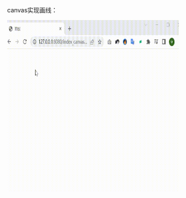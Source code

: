 canvas实现画线：

<img src="https://github.com/changw121/canvas-demo_1/blob/canvas/images/canvas%E7%94%BB%E7%BA%BF01.gif" width = "400px" height = "400px">
